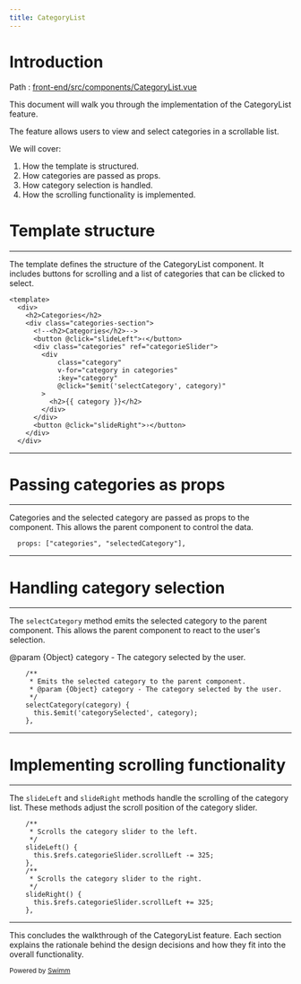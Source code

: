 ```yaml
---
title: CategoryList
---
```

# Introduction

Path : <SwmPath>[front-end/src/components/CategoryList.vue](/front-end/src/components/CategoryList.vue)</SwmPath>

This document will walk you through the implementation of the CategoryList feature.

The feature allows users to view and select categories in a scrollable list.

We will cover:

1. How the template is structured.
2. How categories are passed as props.
3. How category selection is handled.
4. How the scrolling functionality is implemented.

# Template structure

<SwmSnippet path="/front-end/src/components/CategoryList.vue" line="5">

---

The template defines the structure of the CategoryList component. It includes buttons for scrolling and a list of categories that can be clicked to select.

```
<template>
  <div>
    <h2>Categories</h2>
    <div class="categories-section">
      <!--<h2>Categories</h2>-->
      <button @click="slideLeft">‹</button>
      <div class="categories" ref="categorieSlider">
        <div
            class="category"
            v-for="category in categories"
            :key="category"
            @click="$emit('selectCategory', category)"
        >
          <h2>{{ category }}</h2>
        </div>
      </div>
      <button @click="slideRight">›</button>
    </div>
  </div>
```

---

</SwmSnippet>

# Passing categories as props

<SwmSnippet path="/front-end/src/components/CategoryList.vue" line="29">

---

Categories and the selected category are passed as props to the component. This allows the parent component to control the data.

```
  props: ["categories", "selectedCategory"],
```

---

</SwmSnippet>

# Handling category selection

<SwmSnippet path="/front-end/src/components/CategoryList.vue" line="31">

---

The <SwmToken path="/front-end/src/components/CategoryList.vue" pos="35:1:1" line-data="    selectCategory(category) {">`selectCategory`</SwmToken> method emits the selected category to the parent component. This allows the parent component to react to the user's selection.

@param {Object} category - The category selected by the user.

```
    /**
     * Emits the selected category to the parent component.
     * @param {Object} category - The category selected by the user.
     */
    selectCategory(category) {
      this.$emit('categorySelected', category);
    },
```

---

</SwmSnippet>

# Implementing scrolling functionality

<SwmSnippet path="/front-end/src/components/CategoryList.vue" line="38">

---

The <SwmToken path="/front-end/src/components/CategoryList.vue" pos="41:1:1" line-data="    slideLeft() {">`slideLeft`</SwmToken> and <SwmToken path="/front-end/src/components/CategoryList.vue" pos="47:1:1" line-data="    slideRight() {">`slideRight`</SwmToken> methods handle the scrolling of the category list. These methods adjust the scroll position of the category slider.

```
    /**
     * Scrolls the category slider to the left.
     */
    slideLeft() {
      this.$refs.categorieSlider.scrollLeft -= 325;
    },
    /**
     * Scrolls the category slider to the right.
     */
    slideRight() {
      this.$refs.categorieSlider.scrollLeft += 325;
    },
```

---

</SwmSnippet>

This concludes the walkthrough of the CategoryList feature. Each section explains the rationale behind the design decisions and how they fit into the overall functionality.

<SwmMeta version="3.0.0" repo-id="Z2l0aHViJTNBJTNBYm9va3N0b3JlXzA0JTNBJTNBcmVtaWRlc2phcmRpbnM=" repo-name="bookstore_04"><sup>Powered by [Swimm](https://app.swimm.io/)</sup></SwmMeta>
